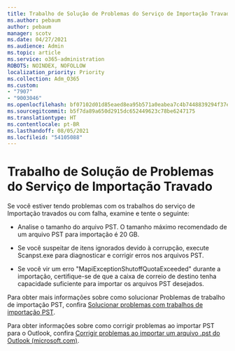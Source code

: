 ```yaml
---
title: Trabalho de Solução de Problemas do Serviço de Importação Travado
ms.author: pebaum
author: pebaum
manager: scotv
ms.date: 04/27/2021
ms.audience: Admin
ms.topic: article
ms.service: o365-administration
ROBOTS: NOINDEX, NOFOLLOW
localization_priority: Priority
ms.collection: Adm_O365
ms.custom:
- "7907"
- "9003046"
ms.openlocfilehash: bf07102d01d85eaed8ea95b571a0eabea7c4b7448839294f37e5e30134e04282
ms.sourcegitcommit: b5f7da89a650d2915dc652449623c78be6247175
ms.translationtype: HT
ms.contentlocale: pt-BR
ms.lasthandoff: 08/05/2021
ms.locfileid: "54105088"
---
```

# <a name="troubleshooting-import-service-job-stuck"></a>Trabalho de Solução de Problemas do Serviço de Importação Travado

Se você estiver tendo problemas com os trabalhos do serviço de Importação travados ou com falha, examine e tente o seguinte:

- Analise o tamanho do arquivo PST. O tamanho máximo recomendado de um arquivo PST para importação é 20 GB.

- Se você suspeitar de itens ignorados devido à corrupção, execute Scanpst.exe para diagnosticar e corrigir erros nos arquivos PST.

- Se você vir um erro "MapiExceptionShutoffQuotaExceeded" durante a importação, certifique-se de que a caixa de correio de destino tenha capacidade suficiente para importar os arquivos PST desejados.

Para obter mais informações sobre como solucionar Problemas de trabalho de importação PST, confira [Solucionar problemas com trabalhos de importação PST](https://docs.microsoft.com/office365/troubleshoot/pst-import-service/issues-with-pst-import-job).

Para obter informações sobre como corrigir problemas ao importar PST para o Outlook, confira [Corrigir problemas ao importar um arquivo .pst do Outlook (microsoft.com)](https://support.microsoft.com/topic/fix-problems-importing-an-outlook-pst-file-2d2e50dc-5c36-4ab2-ab50-f1be733b3d6e?ui=en-us&rs=en-us&ad=us).
